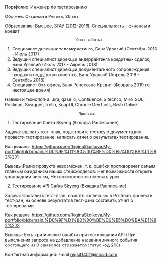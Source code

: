 Портфолио: Инженер по тестированию

Обо мне: Ситдикова Регина, 28 лет

Образование: Высшее, БГАУ (2012-2016), Специальность - финансы и кредит

                                     Опыт работы: 
1) Специалист дирекции телемаркетинга, Банк Уралсиб (Сентябрь 2016 - Июль 2017)
2) Ведущий специалист дирекции андеррайтинга кредитных сделок, Банк Уралсиб (Июль 2017 - Апрель 2018)
3) Ведущий специалист дирекции документального сопровождения продаж и поддержки клиентов, Банк Уралсиб (Апрель 2018 - Сентябрь 2018)
4) Специалист бэк-офиса, Банк Ренессанс Кредит (Февраль 2019 по настоящее время)

Навыки и технологии: Jira, qase.io, Confluence, Sitechco, Miro, SQL, Postman, Swagger, Trello, SoapUI, Chrome DevTools, Bash Online

                                      Проекты:

1) Тестирование Сайта Skyeng (Вкладка Расписание)

Задача: сделать тест-план, подготовить тестовую документацию, провести тестирование, написать отчет о результатах тестирования.

Как решала: https://github.com/ReginaSitdikova/My-portfolio/blob/main/%D0%9F%D1%80%D0%BE%D0%B5%D0%BA%D1%82%201

Выводы:Релиз продукта невозможен, т. к. ошибки противоречат самым главным ожиданиям наших стейкхолдеров: Нет возможности открыть урок задним числом, Нет возможности отменить урок

2) Тестирование API Сайта Skyeng (Вкладка Расписание)

Задача: Составить тест-план, создать коллекцию в Postman, провести тест-ран, на основе результатов тест-рана составить отчет о тестировании

Как решала: https://github.com/ReginaSitdikova/My-portfolio/blob/main/%D0%9F%D1%80%D0%BE%D0%B5%D0%BA%D1%82%202

Выводы: Есть критические ошибки при тестировании API (При выполнении запроса на добавление названия личного события состоящего  из 0 символов отражается статус код 200)


Контактная информация: email regsit1402@icloud.com
